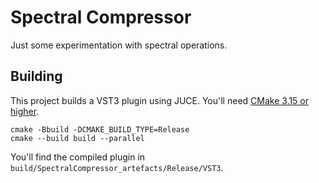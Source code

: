 # Spectral Compressor

Just some experimentation with spectral operations.

## Building

This project builds a VST3 plugin using JUCE. You'll need [CMake 3.15 or higher](https://cliutils.gitlab.io/modern-cmake/chapters/intro/installing.html).

```shell
cmake -Bbuild -DCMAKE_BUILD_TYPE=Release
cmake --build build --parallel
```

You'll find the compiled plugin in `build/SpectralCompressor_artefacts/Release/VST3`.
